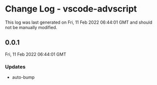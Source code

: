 # Change Log - vscode-advscript

This log was last generated on Fri, 11 Feb 2022 06:44:01 GMT and should not be manually modified.

## 0.0.1
Fri, 11 Feb 2022 06:44:01 GMT

### Updates

- auto-bump

